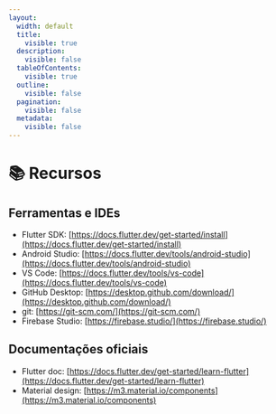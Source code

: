 ```yaml
---
layout:
  width: default
  title:
    visible: true
  description:
    visible: false
  tableOfContents:
    visible: true
  outline:
    visible: false
  pagination:
    visible: false
  metadata:
    visible: false
---
```


# 📚 Recursos

## Ferramentas e IDEs

* Flutter SDK: [https://docs.flutter.dev/get-started/install](https://docs.flutter.dev/get-started/install)
* Android Studio: [https://docs.flutter.dev/tools/android-studio](https://docs.flutter.dev/tools/android-studio)
* VS Code: [https://docs.flutter.dev/tools/vs-code](https://docs.flutter.dev/tools/vs-code)
* GitHub Desktop: [https://desktop.github.com/download/](https://desktop.github.com/download/)
* git: [https://git-scm.com/](https://git-scm.com/)
* Firebase Studio: [https://firebase.studio/](https://firebase.studio/)

## Documentações oficiais

* Flutter doc: [https://docs.flutter.dev/get-started/learn-flutter](https://docs.flutter.dev/get-started/learn-flutter)
* Material design: [https://m3.material.io/components](https://m3.material.io/components)

